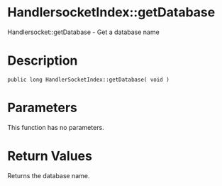 # HandlersocketIndex::getDatabase #

Handlersocket::getDatabase - Get a database name

# Description #

```
public long HandlerSocketIndex::getDatabase( void )
```

# Parameters #

This function has no parameters.

# Return Values #

Returns the database name.